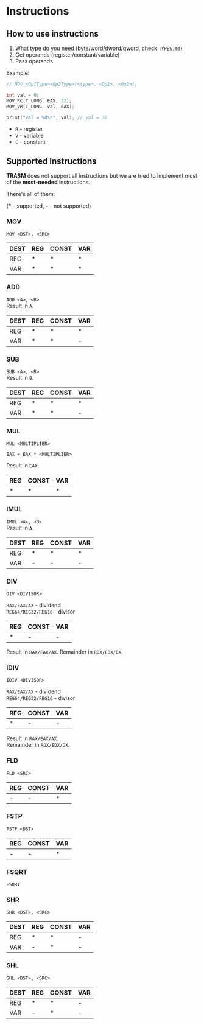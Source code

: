 # Instructions

## How to use instructions
1. What type do you need (byte/word/dword/qword, check `TYPES.md`)
2. Get operands (register/constant/variable)
3. Pass operands

Example:
``` c
// MOV_<Op1Type><Op2Type>(<type>, <Op1>, <Op2>);

int val = 0;
MOV_RC(T_LONG, EAX, 32);
MOV_VR(T_LONG, val, EAX);

print("val = %d\n", val); // val = 32
```

* `R` - register
* `V` - variable
* `C` - constant

## Supported Instructions
__TRASM__ does not support all instructions but we are tried to implement
most of the __most-needed__ instructions.

There's all of them:

(__\*__ - supported, __\-__ - not supported)

### MOV
`MOV <DST>, <SRC>`

| DEST  | REG | CONST | VAR |
| ----- | --- | ----- | --- |
| REG   | *   | *     | *   |
| VAR   | *   | *     | *   |

### ADD
`ADD <A>, <B>`\
Result in `A`.

| DEST  | REG | CONST | VAR |
| ----- | --- | ----- | --- |
| REG   | *   | *     | *   |
| VAR   | *   | *     | -   |

### SUB
`SUB <A>, <B>`\
Result in `B`.

| DEST  | REG | CONST | VAR |
| ----- | --- | ----- | --- |
| REG   | *   | *     | *   |
| VAR   | *   | *     | -   |

### MUL
`MUL <MULTIPLIER>`

`EAX = EAX * <MULTIPLIER>`

Result in `EAX`.

| REG | CONST | VAR |
| --- | ----- | --- |
| *   | *     | *   |

### IMUL
`IMUL <A>, <B>`\
Result in `A`.

| DEST  | REG | CONST | VAR |
| ----- | --- | ----- | --- |
| REG   | *   | *     | *   |
| VAR   | -   | -     | -   |

### DIV
`DIV <DIVISOR>`

`RAX/EAX/AX` - dividend \
`REG64/REG32/REG16` - divisor

| REG | CONST | VAR |
| --- | ----- | --- |
| *   | -     | -   |

Result in `RAX/EAX/AX`.
Remainder in `RDX/EDX/DX`.

### IDIV
`IDIV <DIVISOR>`

`RAX/EAX/AX` - dividend \
`REG64/REG32/REG16` - divisor

| REG | CONST | VAR |
| --- | ----- | --- |
| *   | -     | -   |

Result in `RAX/EAX/AX`.\
Remainder in `RDX/EDX/DX`.

### FLD
`FLD <SRC>`

| REG | CONST | VAR |
| --- | ----- | --- |
| -   | -     | *   |

### FSTP
`FSTP <DST>`

| REG | CONST | VAR |
| --- | ----- | --- |
| -   | -     | *   |

### FSQRT
`FSQRT`

### SHR
`SHR <DST>, <SRC>`

| DEST | REG | CONST | VAR |
| ---- | --- | ----- | --- |
| REG  | *   | *     | -   |
| VAR  | -   | *     | -   |

### SHL
`SHL <DST>, <SRC>`

| DEST | REG | CONST | VAR |
| ---- | --- | ----- | --- |
| REG  | *   | *     | -   |
| VAR  | -   | *     | -   |
